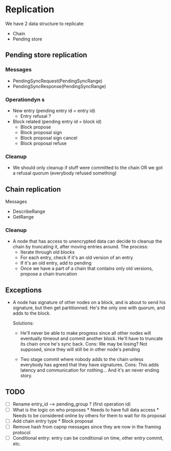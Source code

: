 

# Replication

We have 2 data structure to replicate:
* Chain
* Pending store


## Pending store replication

### Messages

* PendingSyncRequest(PendingSyncRange)
* PendingSyncResponse(PendingSyncRange)

### Operationdyn s
* New entry (pending entry id = entry id)
    * Entry refusal ?
* Block related (pending entry id = block id)
    * Block propose
    * Block proposal sign
    * Block proposal sign cancel
    * Block proposal refuse

### Cleanup
* We should only cleanup if stuff were committed to the chain OR we got a refusal quorum (everybody refused something)




## Chain replication

Messages
* DescribeRange
* GetRange

### Cleanup
* A node that has access to unencrypted data can decide to cleanup the chain by truncating it, after moving entries around.
  The process:
  * Iterate through old blocks
  * For each entry, check if it's an old version of an entry
  * If it's an old entry, add to pending
  * Once we have a part of a chain that contains only old versions, propose a chain truncation


## Exceptions
* A node has signature of other nodes on a block, and is about to send his signature, but then get partitionned.
  He's the only one with quorum, and adds to the block.

  Solutions:
  * He'll never be able to make progress since all other nodes will eventually timeout and commit another block.
    He'll have to truncate its chain once he's sync back.
    Cons: We may be losing? Not supposed, since they will still be in other node's pending

  * Two stage commit where nobody adds to the chain unless everybody has agreed that they have signatures.
    Cons: This adds latency and communication for nothing... And it's an never ending story.


## TODO
- [ ] Rename entry_id --> pending_group ? (first operation id)
- [ ] What is the logic on who proposes
        * Needs to have full data access
        * Needs to be considered online by others for them to wait for its proposal
- [ ] Add chain entry type
        * Block proposal
- [ ] Remove hash from capnp messages since they are now in the framing protocol
- [ ] Conditional entry: entry can be conditional on time, other entry commit, etc.